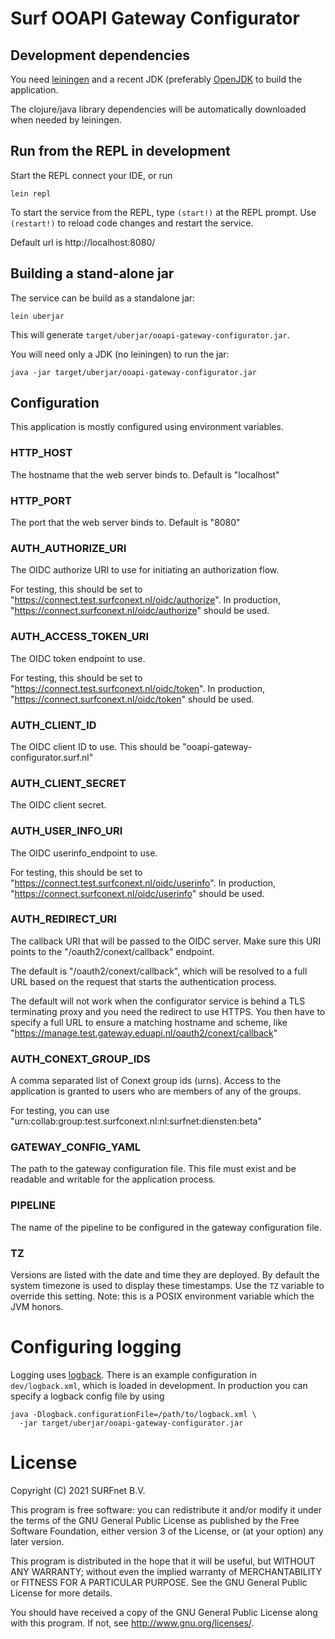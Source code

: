 # Surf OOAPI Gateway Configurator

## Development dependencies

You need [leiningen](https://leiningen.org/) and a recent JDK
(preferably [OpenJDK](http://openjdk.java.net/) to build the
application.

The clojure/java library dependencies will be automatically downloaded
when needed by leiningen.

## Run from the REPL in development

Start the REPL connect your IDE, or run

    lein repl

To start the service from the REPL, type `(start!)` at the REPL
prompt. Use `(restart!)` to reload code changes and restart the
service.

Default url is http://localhost:8080/

## Building a stand-alone jar

The service can be build as a standalone jar:

    lein uberjar

This will generate
`target/uberjar/ooapi-gateway-configurator.jar`.

You will need only a JDK (no leiningen) to run the jar:

    java -jar target/uberjar/ooapi-gateway-configurator.jar

## Configuration

This application is mostly configured using environment variables.

### HTTP_HOST

The hostname that the web server binds to. Default is "localhost"

### HTTP_PORT

The port that the web server binds to. Default is "8080"

### AUTH_AUTHORIZE_URI

The OIDC authorize URI to use for initiating an authorization
flow.

For testing, this should be set to
"https://connect.test.surfconext.nl/oidc/authorize". In production, "https://connect.surfconext.nl/oidc/authorize" should be used.

### AUTH_ACCESS_TOKEN_URI

The OIDC token endpoint to use.

For testing, this should be set to
"https://connect.test.surfconext.nl/oidc/token". In production,
"https://connect.surfconext.nl/oidc/token" should be used.

### AUTH_CLIENT_ID

The OIDC client ID to use. This should be
"ooapi-gateway-configurator.surf.nl"

### AUTH_CLIENT_SECRET

The OIDC client secret.

### AUTH_USER_INFO_URI

The OIDC userinfo_endpoint to use. 

For testing, this should be set to
"https://connect.test.surfconext.nl/oidc/userinfo". In production,
"https://connect.surfconext.nl/oidc/userinfo" should be used.

### AUTH_REDIRECT_URI

The callback URI that will be passed to the OIDC server. Make sure
this URI points to the "/oauth2/conext/callback" endpoint.

The default is "/oauth2/conext/callback", which will be resolved to a
full URL based on the request that starts the authentication
process.

The default will not work when the configurator service is behind a
TLS terminating proxy and you need the redirect to use HTTPS. You then
have to specify a full URL to ensure a matching hostname and scheme,
like "https://manage.test.gateway.eduapi.nl/oauth2/conext/callback"

### AUTH_CONEXT_GROUP_IDS

A comma separated list of Conext group ids (urns). Access to the
application is granted to users who are members of any of the groups.

For testing, you can use
"urn:collab:group:test.surfconext.nl:nl:surfnet:diensten:beta"

### GATEWAY_CONFIG_YAML

The path to the gateway configuration file. This file must exist and
be readable and writable for the application process.

### PIPELINE

The name of the pipeline to be configured in the gateway configuration file.

### TZ

Versions are listed with the date and time they are deployed. By
default the system timezone is used to display these timestamps. Use
the `TZ` variable to override this setting. Note: this is a POSIX
environment variable which the JVM honors.

# Configuring logging

Logging uses [logback](https://www.baeldung.com/logback). There is an
example configuration in `dev/logback.xml`, which is loaded in
development. In production you can specify a logback config file by
using

    java -Dlogback.configurationFile=/path/to/logback.xml \
      -jar target/uberjar/ooapi-gateway-configurator.jar

# License

Copyright (C) 2021 SURFnet B.V.

This program is free software: you can redistribute it and/or modify
it under the terms of the GNU General Public License as published by
the Free Software Foundation, either version 3 of the License, or (at
your option) any later version.

This program is distributed in the hope that it will be useful, but
WITHOUT ANY WARRANTY; without even the implied warranty of
MERCHANTABILITY or FITNESS FOR A PARTICULAR PURPOSE. See the GNU
General Public License for more details.

You should have received a copy of the GNU General Public License
along with this program. If not, see http://www.gnu.org/licenses/.
